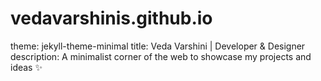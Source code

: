 # vedavarshinis.github.io
theme: jekyll-theme-minimal
title: Veda Varshini | Developer & Designer
description: A minimalist corner of the web to showcase my projects and ideas ✨
